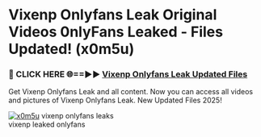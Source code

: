 # Vixenp Onlyfans Leak Original Videos 0nlyFans Leaked - Files Updated! (x0m5u)

<h3>🔴 CLICK HERE 🌐==►► <a href="https://tinyurl.com/3hn5wdd3" rel="nofollow">Vixenp Onlyfans Leak Updated Files</a></h3>

Get Vixenp Onlyfans Leak and all content. Now you can access all videos and pictures of Vixenp Onlyfans Leak. New Updated Files 2025!

[![x0m5u](https://i.imgur.com/4HnBqBT.gif)](https://tinyurl.com/3hn5wdd3)
vixenp onlyfans leaks<br>
vixenp leaked onlyfans